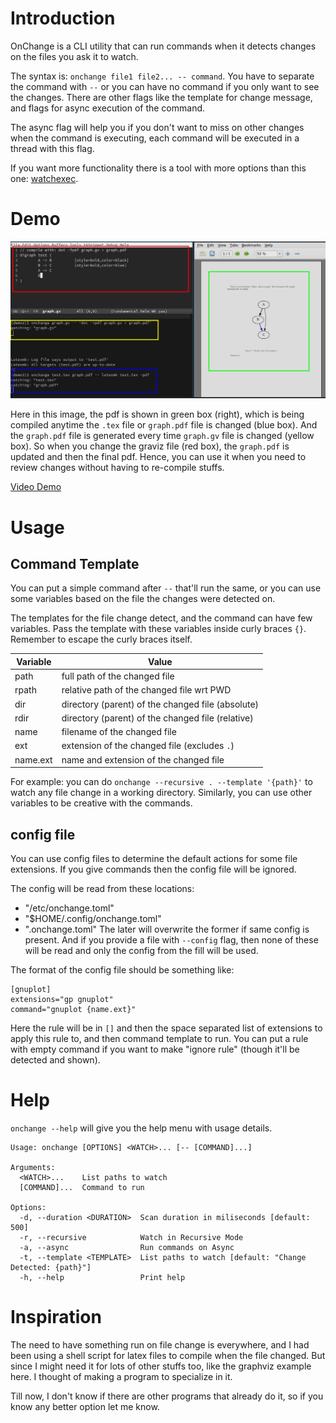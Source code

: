 # Introduction
OnChange is a CLI utility that can run commands when it detects changes on the files you ask it to watch. 

The syntax is: `onchange file1 file2... -- command`. You have to separate the command with `--` or you can have no command if you only want to see the changes. There are other flags like the template for change message, and flags for async execution of the command. 

The async flag will help you if you don't want to miss on other changes when the command is executing, each command will be executed in a thread with this flag.

If you want more functionality there is a tool with more options than this one: [watchexec](https://github.com/watchexec/watchexec).

# Demo

![Screenshot](images/screenshot.png)

Here in this image, the pdf is shown in green box (right), which is being compiled anytime the `.tex` file or `graph.pdf` file is changed (blue box). And the `graph.pdf` file is generated every time `graph.gv` file is changed (yellow box). So when you change the graviz file (red box), the `graph.pdf` is updated and then the final pdf. Hence, you can use it when you need to review changes without having to re-compile stuffs.

[Video Demo](https://youtu.be/PbEqUU-tBXQ)

# Usage

## Command Template
You can put a simple command after `--` that'll run the same, or you can use some variables based on the file the changes were detected on.

The templates for the file change detect, and the command can have few variables. Pass the template with these variables inside curly braces `{}`. Remember to escape the curly braces itself.

| Variable | Value                                             |
|----------|---------------------------------------------------|
| path     | full path of the changed file                     |
| rpath    | relative path of the changed file wrt PWD         |
| dir      | directory (parent) of the changed file (absolute) |
| rdir     | directory (parent) of the changed file (relative) |
| name     | filename of the changed file                      |
| ext      | extension of the changed file (excludes `.`)      |
| name.ext | name and extension of the changed file            |

For example: you can do `onchange --recursive . --template '{path}'` to watch any file change in a working directory. Similarly, you can use other variables to be creative with the commands.

## config file
You can use config files to determine the default actions for some file extensions. If you give commands then the config file will be ignored.

The config will be read from these locations:
- "/etc/onchange.toml"
- "$HOME/.config/onchange.toml"
- ".onchange.toml"
The later will overwrite the former if same config is present. And if you provide a file with `--config` flag, then none of these will be read and only the config from the fill will be used.

The format of the config file should be something like:

    [gnuplot]
    extensions="gp gnuplot"
    command="gnuplot {name.ext}"

Here the rule will be in `[]` and then the space separated list of extensions to apply this rule to, and then command template to run. You can put a rule with empty command if you want to make "ignore rule" (though it'll be detected and shown).

# Help

`onchange --help` will give you the help menu with usage details.


    Usage: onchange [OPTIONS] <WATCH>... [-- [COMMAND]...]
    
    Arguments:
      <WATCH>...    List paths to watch
      [COMMAND]...  Command to run
    
    Options:
      -d, --duration <DURATION>  Scan duration in miliseconds [default: 500]
      -r, --recursive            Watch in Recursive Mode
      -a, --async                Run commands on Async
      -t, --template <TEMPLATE>  List paths to watch [default: "Change Detected: {path}"]
      -h, --help                 Print help


# Inspiration
The need to have something run on file change is everywhere, and I had been using a shell script for latex files to compile when the file changed. But since I might need it for lots of other stuffs too, like the graphviz example here. I thought of making a program to specialize in it. 

Till now, I don't know if there are other programs that already do it, so if you know any better option let me know. 
